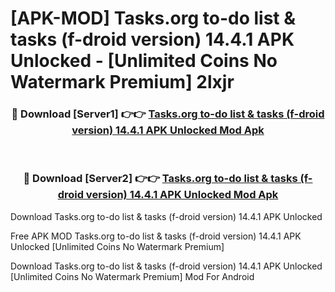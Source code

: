 # [APK-MOD] Tasks.org  to-do list & tasks (f-droid version) 14.4.1 APK Unlocked - [Unlimited Coins No Watermark Premium] 2lxjr



<div align="center">
<h3>🔴 Download [Server1] 👉👉 <a href="https://momento.my/?title=Tasks.org__to-do_list_&_tasks_(f-droid_version)_14.4.1_APK_Unlocked">Tasks.org  to-do list & tasks (f-droid version) 14.4.1 APK Unlocked Mod Apk</a></h3><br>

<h3>🔴 Download [Server2] 👉👉 <a href="https://momento.my/?title=Tasks.org__to-do_list_&_tasks_(f-droid_version)_14.4.1_APK_Unlocked">Tasks.org  to-do list & tasks (f-droid version) 14.4.1 APK Unlocked Mod Apk</a></h3>
</div>



Download Tasks.org  to-do list & tasks (f-droid version) 14.4.1 APK Unlocked 

Free APK MOD Tasks.org  to-do list & tasks (f-droid version) 14.4.1 APK Unlocked [Unlimited Coins No Watermark Premium]

Download Tasks.org  to-do list & tasks (f-droid version) 14.4.1 APK Unlocked [Unlimited Coins No Watermark Premium] Mod For Android
